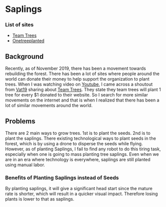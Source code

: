 # Saplings

### List of sites
* [Team Trees](https://teamtrees.org/)
* [Onetreeplanted](https://onetreeplanted.org/)

## Background
Recently, as of November 2019, there has been a movement towards rebuilding the forest. There has been a lot of sites where people around the world can donate their money to help support the organization to plant trees. When I was watching video on [Youtube](https://www.youtube.com/), I came across a shoutout from [Vat19](https://www.youtube.com/channel/UCDRbNGFusqlXX4a5vwi9ouQ) sharing about [Team Trees](https://teamtrees.org/). They state they team trees will plant 1 tree for every $1 donated to their website. So I search for more similar movements on the internet and that is when I realized that there has been a lot of similar movements around the world.

## Problems
There are 2 main ways to grow trees. 1st is to plant the seeds. 2nd is to plant the saplings. There existing technological ways to plant seeds in the forest, which is by using a drone to disperse the seeds while flying. However, as of planting Saplings, I fail to find any robot to do this tiring task, especially when one is going to mass planting tree saplings. Even when we are in an era where technology is everywhere, saplings are still planted using manual labor.

### Benefits of Planting Saplings instead of Seeds
By planting saplings, it will give a significant head start since the mature rate is shorter, which will result in a quicker visual impact. Therefore losing plants is lower to that as saplings.
